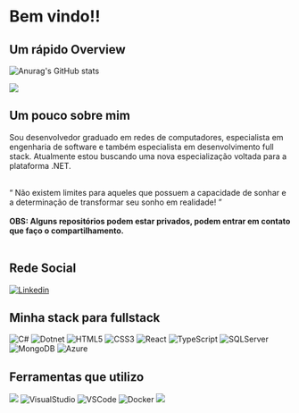 # Bem vindo!!

## Um rápido Overview

![Anurag's GitHub stats](https://github-readme-stats.vercel.app/api?username=jefersonrodrigal&show_icons=true&theme=radical)


![](https://github-readme-stats.vercel.app/api/top-langs/?username=jefersonrodrigal&layout=compact&langs_count=7&theme=radical)

## Um pouco sobre mim 
<div>
    <p>
        Sou desenvolvedor graduado em redes de computadores, especialista em engenharia de software e também especialista em desenvolvimento full stack.
        Atualmente estou buscando uma nova especialização voltada para a plataforma .NET.
    </p>
</div>
<br>
<div>
    <q>
        Não existem limites para aqueles que possuem a capacidade de sonhar e a determinação de transformar seu sonho em realidade!
    </q>
<div>
<br>
<div>
    <strong> OBS: Alguns repositórios podem estar privados, podem entrar em contato que faço o compartilhamento.</strong>
</div>
<br>
    
## Rede Social
[![Linkedin](https://img.shields.io/badge/LinkedIn-0077B5?style=for-the-badge&logo=linkedin&logoColor=white)]((https://www.linkedin.com/in/jefersonrodrigal))


## Minha stack para fullstack
![C#](https://img.shields.io/badge/C%23-239120?style=for-the-badge&logo=c-sharp&logoColor=white) ![Dotnet](https://img.shields.io/badge/.NET-5C2D91?style=for-the-badge&logo=.net&logoColor=white) ![HTML5](https://img.shields.io/badge/HTML5-E34F26?style=for-the-badge&logo=html5&logoColor=white) ![CSS3](https://img.shields.io/badge/CSS3-1572B6?style=for-the-badge&logo=css3&logoColor=white) ![React](https://img.shields.io/badge/React-20232A?style=for-the-badge&logo=react&logoColor=61DAFB) ![TypeScript](https://img.shields.io/badge/TypeScript-007ACC?style=for-the-badge&logo=typescript&logoColor=white) ![SQLServer](https://img.shields.io/badge/Microsoft_SQL_Server-CC2927?style=for-the-badge&logo=microsoft-sql-server&logoColor=white) ![MongoDB](https://img.shields.io/badge/MongoDB-4EA94B?style=for-the-badge&logo=mongodb&logoColor=white) ![Azure](https://img.shields.io/badge/azure-%230072C6.svg?style=for-the-badge&logo=microsoftazure&logoColor=white)

## Ferramentas que utilizo
![](https://img.shields.io/badge/Postman-FF6C37?style=for-the-badge&logo=Postman&logoColor=white) ![VisualStudio](https://img.shields.io/badge/Visual_Studio-5C2D91?style=for-the-badge&logo=visual%20studio&logoColor=white) ![VSCode](https://img.shields.io/badge/VS_Code-007ACC?logo=visual-studio-code&logoColor=white&style=for-the-badge) ![Docker](https://img.shields.io/badge/Docker-2CA5E0?style=for-the-badge&logo=docker&logoColor=white) ![](https://img.shields.io/badge/Git-E34F26?logo=git&logoColor=white&style=for-the-badge)

